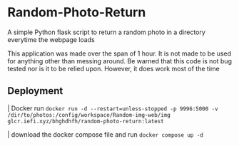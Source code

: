 # Random-Photo-Return
A simple Python flask script to return a random photo in a directory everytime the webpage loads

This application was made over the span of 1 hour. It is not made to be used for anything other than messing around. Be warned that this code is not bug tested nor is it to be relied upon. However, it does work most of the time

## Deployment
| Docker run `docker run -d --restart=unless-stopped -p 9996:5000 -v /dir/to/photos:/config/workspace/Random-img-web/img glcr.iefi.xyz/bhghdhfh/random-photo-return:latest`

| download the docker compose file and run `docker compose up -d`